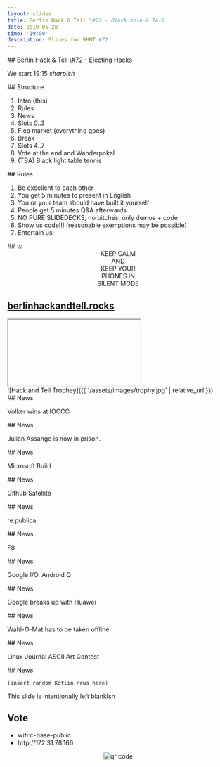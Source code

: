 ```yaml
---
layout: slides
title: Berlin Hack & Tell \#72 - Black hole & Tell
date: 2019-05-28
time: '19:00'
description: Slides for BHNT #72
---
```


<section data-markdown>
## Berlin Hack & Tell \#72 - Electing Hacks

We start 19:15 *sharpIsh*
</section>

<section data-markdown>
## Structure

1. Intro (this)
1. Rules
1. News
1. Slots 0..3
1. Flea market (everything goes)
1. Break
1. Slots 4..7
1. Vote at the end and Wanderpokal
1. (TBA) Black light table tennis
</section>

<section data-markdown>
## Rules

1. Be excellent to each other
1. You get 5 minutes to present in English
1. You or your team should have built it yourself
1. People get 5 minutes Q&A afterwards
1. NO PURE SLIDEDECKS, no pitches, only demos + code
1. Show us code!!! (reasonable exemptions may be possible)
1. Entertain us!
</section>

<section data-markdown>
## &#9812;
<center>
KEEP CALM</br>
AND</br>
KEEP YOUR</br>
PHONES IN</br>
SILENT MODE</br>
</center>
</section>

<section>
<h2><a href="https://berlinhackandtell.rocks/">berlinhackandtell.rocks</a></h2>
<iframe class="stretch" data-src="https://berlinhackandtell.rocks"></iframe>
</section>

<section data-markdown>
![Hack and Tell Trophey]({{ '/assets/images/trophy.jpg' | relative_url }})
</section>

<section data-markdown>
## News

Volker wins at IOCCC

</section>

<section data-markdown>
## News

Julian Assange is now in prison.
</section>


<section data-markdown>
## News

Microsoft Build
</section>

<section data-markdown>
## News

Github Satellite
</section>

<section data-markdown>
## News

re:publica
</section>

<section data-markdown>
## News

F8
</section>

<section data-markdown>
## News

Google I/O. Android Q

</section>

<section data-markdown>
## News

Google breaks up with Huawei

</section>

<section data-markdown>
## News

Wahl-O-Mat has to be taken offline

</section>

<section data-markdown>
## News

Linux Journal ASCII Art Contest
</section>

<section data-markdown>
## News

` [insert random Kotlin news here] `

</section>

<section data-markdown>
This slide is intentionally left blankIsh
</section>

<section>
<h2>Vote</h2>

<ul>
<li>wifi:c-base-public</li>
<li>http://172.31.78.166</li>
</ul>
<center>
<img src="http://api.qrserver.com/v1/create-qr-code/?color=000000&amp;bgcolor=FFFFFF&amp;data=http%3A%2F%2F172.31.78.166&amp;qzone=1&amp;margin=0&amp;size=400x400&amp;ecc=L" alt="qr code" />
</center>
</section>
